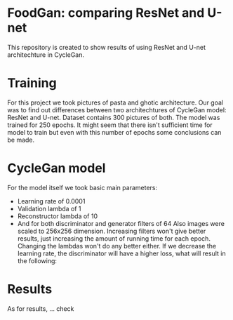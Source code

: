 # FoodGan: comparing ResNet and U-net
This repository is created to show results of using ResNet and U-net architechture in CycleGan. 

# Training
For this project we took pictures of pasta and ghotic architecture. Our goal was to find out differences between two architechtures of CycleGan model: ResNet and U-net. Dataset contains 300 pictures of both. The model was trained for 250 epochs. It might seem that there isn't sufficient time for model to train but even with this number of epochs some conclusions can be made.
# CycleGan model
For the model itself we took basic main parameters:
- Learning rate of 0.0001
- Validation lambda of 1
- Reconstructor lambda of 10
- And for both discriminator and generator filters of 64
Also images were scaled to 256x256 dimension.
Increasing filters won't give better results, just increasing the amount of running time for each epoch. 
Changing the lambdas won't do any better either. If we decrease the learning rate, the discriminator will have a higher loss, what will result in the following:
# Results
As for results, ... check

